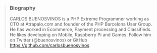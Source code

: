 > ### Biography
> CARLOS BUENOSVINOS is a PHP Extreme Programmer working as
   CTO at Atrapalo.com and founder of the PHP Barcelona User
   Group. He has worked in Ecommerce, Payment processing
   and Classifieds. He likes developing on Mobile,
   Raspberry Pi and Games. Follow him on Twitter
   (@buenosvinos) or GitHub <https://github.com/carlosbuenosvinos>
